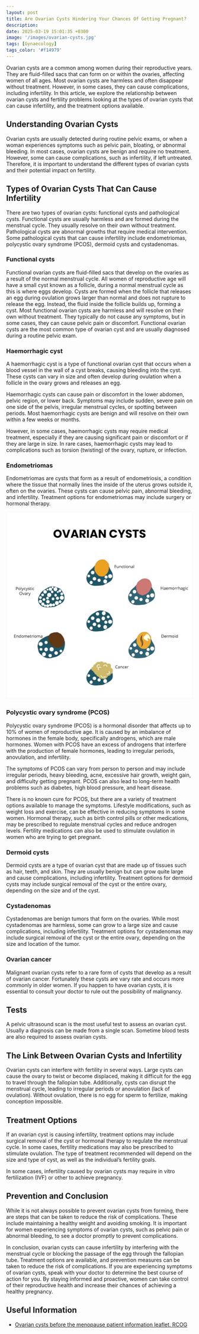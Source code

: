 ```yaml
---
layout: post
title: Are Ovarian Cysts Hindering Your Chances Of Getting Pregnant?
description: 
date: 2025-03-19 15:01:35 +0300
image: '/images/ovarian-cysts.jpg'
tags: [Gynaecology]
tags_color: '#f14979'
---
```

Ovarian cysts are a common among women during their reproductive years. They are fluid-filled sacs that can form on or within the ovaries, affecting women of all ages. Most ovarian cysts are harmless and often disappear without treatment. However, in some cases, they can cause complications, including infertility. In this article, we explore the relationship between ovarian cysts and fertility problems looking at the types of ovarian cysts that can cause infertility, and the treatment options available.

## Understanding Ovarian Cysts

Ovarian cysts are usually detected during routine pelvic exams, or when a woman experiences symptoms such as pelvic pain, bloating, or abnormal bleeding. In most cases, ovarian cysts are benign and require no treatment. However, some can cause complications, such as infertility, if left untreated. Therefore, it is important to understand the different types of ovarian cysts and their potential impact on fertility.


## Types of Ovarian Cysts That Can Cause Infertility

There are two types of ovarian cysts: functional cysts and pathological cysts. Functional cysts are usually harmless and are formed during the menstrual cycle. They usually resolve on their own without treatment. Pathological cysts are abnormal growths that require medical intervention. Some pathological cysts that can cause infertility include endometriomas, polycystic ovary syndrome (PCOS), dermoid cysts and cystadenomas.

### Functional cysts

Functional ovarian cysts are fluid-filled sacs that develop on the ovaries as a result of the normal menstrual cycle. All women of reproductive age will have a small cyst known as a follicle, during a normal menstrual cycle as this is where eggs develop. Cysts are formed when the follicle that releases an egg during ovulation grows larger than normal and does not rupture to release the egg. Instead, the fluid inside the follicle builds up, forming a cyst. Most functional ovarian cysts are harmless and will resolve on their own without treatment. They typically do not cause any symptoms, but in some cases, they can cause pelvic pain or discomfort. Functional ovarian cysts are the most common type of ovarian cyst and are usually diagnosed during a routine pelvic exam.

### Haemorrhagic cyst

A haemorrhagic cyst is a type of functional ovarian cyst that occurs when a blood vessel in the wall of a cyst breaks, causing bleeding into the cyst. These cysts can vary in size and often develop during ovulation when a follicle in the ovary grows and releases an egg.

Haemorrhagic cysts can cause pain or discomfort in the lower abdomen, pelvic region, or lower back. Symptoms may include sudden, severe pain on one side of the pelvis, irregular menstrual cycles, or spotting between periods. Most haemorrhagic cysts are benign and will resolve on their own within a few weeks or months.

However, in some cases, haemorrhagic cysts may require medical treatment, especially if they are causing significant pain or discomfort or if they are large in size. In rare cases, haemorrhagic cysts may lead to complications such as torsion (twisting) of the ovary, rupture, or infection.

### Endometriomas

Endometriomas are cysts that form as a result of endometriosis, a condition where the tissue that normally lines the inside of the uterus grows outside it, often on the ovaries. These cysts can cause pelvic pain, abnormal bleeding, and infertility. Treatment options for endometriomas may include surgery or hormonal therapy.

![](/images/ovarian-cysts-diagram.jpg)

### Polycystic ovary syndrome (PCOS)

Polycystic ovary syndrome (PCOS) is a hormonal disorder that affects up to 10% of women of reproductive age. It is caused by an imbalance of hormones in the female body, specifically androgens, which are male hormones. Women with PCOS have an excess of androgens that interfere with the production of female hormones, leading to irregular periods, anovulation, and infertility.

The symptoms of PCOS can vary from person to person and may include irregular periods, heavy bleeding, acne, excessive hair growth, weight gain, and difficulty getting pregnant. PCOS can also lead to long-term health problems such as diabetes, high blood pressure, and heart disease.

There is no known cure for PCOS, but there are a variety of treatment options available to manage the symptoms. Lifestyle modifications, such as weight loss and exercise, can be effective in reducing symptoms in some women. Hormonal therapy, such as birth control pills or other medications, may be prescribed to regulate menstrual cycles and reduce androgen levels. Fertility medications can also be used to stimulate ovulation in women who are trying to get pregnant.

### Dermoid cysts

Dermoid cysts are a type of ovarian cyst that are made up of tissues such as hair, teeth, and skin. They are usually benign but can grow quite large and cause complications, including infertility. Treatment options for dermoid cysts may include surgical removal of the cyst or the entire ovary, depending on the size and of the cyst.

### Cystadenomas

Cystadenomas are benign tumors that form on the ovaries. While most cystadenomas are harmless, some can grow to a large size and cause complications, including infertility. Treatment options for cystadenomas may include surgical removal of the cyst or the entire ovary, depending on the size and location of the tumor.

### Ovarian cancer

Malignant ovarian cysts refer to a rare form of cysts that develop as a result of ovarian cancer. Fortunately these cysts are vary rate and occurs more commonly in older women. If you happen to have ovarian cysts, it is essential to consult your doctor to rule out the possibility of malignancy.

## Tests

A pelvic ultrasound scan is the most useful test to assess an ovarian cyst. Usually a diagnosis can be made from a single scan. Sometime blood tests are also required to assess ovarian cysts.

## The Link Between Ovarian Cysts and Infertility

Ovarian cysts can interfere with fertility in several ways. Large cysts can cause the ovary to twist or become displaced, making it difficult for the egg to travel through the fallopian tube. Additionally, cysts can disrupt the menstrual cycle, leading to irregular periods or anovulation (lack of ovulation). Without ovulation, there is no egg for sperm to fertilize, making conception impossible.

## Treatment Options

If an ovarian cyst is causing infertility, treatment options may include surgical removal of the cyst or hormonal therapy to regulate the menstrual cycle. In some cases, fertility medications may also be prescribed to stimulate ovulation. The type of treatment recommended will depend on the size and type of cyst, as well as the individual’s fertility goals.

In some cases, infertility caused by ovarian cysts may require in vitro fertilization (IVF) or other to achieve pregnancy.

## Prevention and Conclusion

While it is not always possible to prevent ovarian cysts from forming, there are steps that can be taken to reduce the risk of complications. These include maintaining a healthy weight and avoiding smoking. It is important for women experiencing symptoms of ovarian cysts, such as pelvic pain or abnormal bleeding, to see a doctor promptly to prevent complications.

In conclusion, ovarian cysts can cause infertility by interfering with the menstrual cycle or blocking the passage of the egg through the fallopian tube. Treatment options are available, and prevention measures can be taken to reduce the risk of complications. If you are experiencing symptoms of ovarian cysts, speak with your doctor to determine the best course of action for you. By staying informed and proactive, women can take control of their reproductive health and increase their chances of achieving a healthy pregnancy.

## Useful Information

- [Ovarian cysts before the menopause patient information leaflet. RCOG](https://www.rcog.org.uk/for-the-public/browse-all-patient-information-leaflets/ovarian-cysts-before-the-menopause-patient-information-leaflet/)